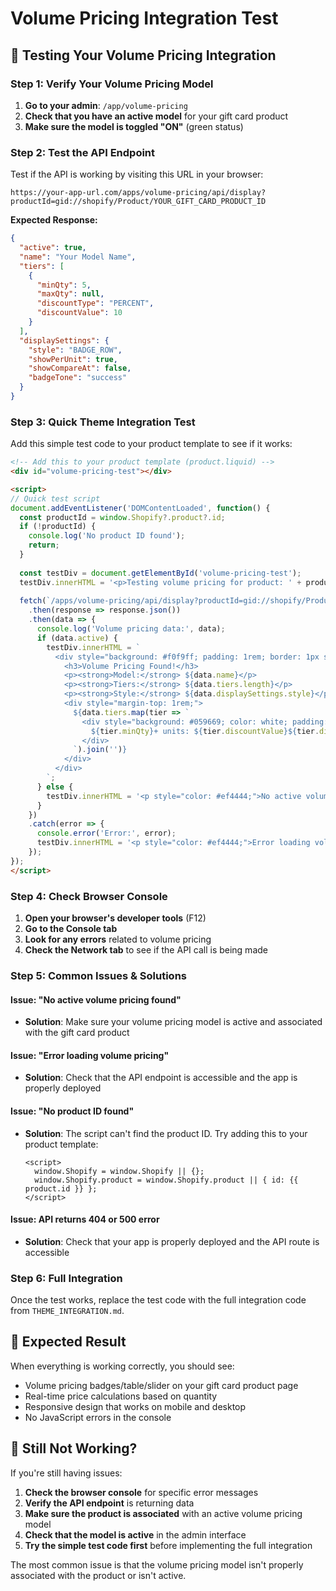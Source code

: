 # Volume Pricing Integration Test

## 🧪 **Testing Your Volume Pricing Integration**

### **Step 1: Verify Your Volume Pricing Model**

1. **Go to your admin**: `/app/volume-pricing`
2. **Check that you have an active model** for your gift card product
3. **Make sure the model is toggled "ON"** (green status)

### **Step 2: Test the API Endpoint**

Test if the API is working by visiting this URL in your browser:
```
https://your-app-url.com/apps/volume-pricing/api/display?productId=gid://shopify/Product/YOUR_GIFT_CARD_PRODUCT_ID
```

**Expected Response:**
```json
{
  "active": true,
  "name": "Your Model Name",
  "tiers": [
    {
      "minQty": 5,
      "maxQty": null,
      "discountType": "PERCENT",
      "discountValue": 10
    }
  ],
  "displaySettings": {
    "style": "BADGE_ROW",
    "showPerUnit": true,
    "showCompareAt": false,
    "badgeTone": "success"
  }
}
```

### **Step 3: Quick Theme Integration Test**

Add this simple test code to your product template to see if it works:

```html
<!-- Add this to your product template (product.liquid) -->
<div id="volume-pricing-test"></div>

<script>
// Quick test script
document.addEventListener('DOMContentLoaded', function() {
  const productId = window.Shopify?.product?.id;
  if (!productId) {
    console.log('No product ID found');
    return;
  }
  
  const testDiv = document.getElementById('volume-pricing-test');
  testDiv.innerHTML = '<p>Testing volume pricing for product: ' + productId + '</p>';
  
  fetch(`/apps/volume-pricing/api/display?productId=gid://shopify/Product/${productId}`)
    .then(response => response.json())
    .then(data => {
      console.log('Volume pricing data:', data);
      if (data.active) {
        testDiv.innerHTML = `
          <div style="background: #f0f9ff; padding: 1rem; border: 1px solid #3b82f6; border-radius: 8px; margin: 1rem 0;">
            <h3>Volume Pricing Found!</h3>
            <p><strong>Model:</strong> ${data.name}</p>
            <p><strong>Tiers:</strong> ${data.tiers.length}</p>
            <p><strong>Style:</strong> ${data.displaySettings.style}</p>
            <div style="margin-top: 1rem;">
              ${data.tiers.map(tier => `
                <div style="background: #059669; color: white; padding: 0.5rem; margin: 0.25rem; border-radius: 4px; display: inline-block;">
                  ${tier.minQty}+ units: ${tier.discountValue}${tier.discountType === 'PERCENT' ? '%' : '$'} off
                </div>
              `).join('')}
            </div>
          </div>
        `;
      } else {
        testDiv.innerHTML = '<p style="color: #ef4444;">No active volume pricing found for this product.</p>';
      }
    })
    .catch(error => {
      console.error('Error:', error);
      testDiv.innerHTML = '<p style="color: #ef4444;">Error loading volume pricing: ' + error.message + '</p>';
    });
});
</script>
```

### **Step 4: Check Browser Console**

1. **Open your browser's developer tools** (F12)
2. **Go to the Console tab**
3. **Look for any errors** related to volume pricing
4. **Check the Network tab** to see if the API call is being made

### **Step 5: Common Issues & Solutions**

#### **Issue: "No active volume pricing found"**
- **Solution**: Make sure your volume pricing model is active and associated with the gift card product

#### **Issue: "Error loading volume pricing"**
- **Solution**: Check that the API endpoint is accessible and the app is properly deployed

#### **Issue: "No product ID found"**
- **Solution**: The script can't find the product ID. Try adding this to your product template:
  ```liquid
  <script>
    window.Shopify = window.Shopify || {};
    window.Shopify.product = window.Shopify.product || { id: {{ product.id }} };
  </script>
  ```

#### **Issue: API returns 404 or 500 error**
- **Solution**: Check that your app is properly deployed and the API route is accessible

### **Step 6: Full Integration**

Once the test works, replace the test code with the full integration code from `THEME_INTEGRATION.md`.

## 🎯 **Expected Result**

When everything is working correctly, you should see:
- Volume pricing badges/table/slider on your gift card product page
- Real-time price calculations based on quantity
- Responsive design that works on mobile and desktop
- No JavaScript errors in the console

## 🚨 **Still Not Working?**

If you're still having issues:

1. **Check the browser console** for specific error messages
2. **Verify the API endpoint** is returning data
3. **Make sure the product is associated** with an active volume pricing model
4. **Check that the model is active** in the admin interface
5. **Try the simple test code first** before implementing the full integration

The most common issue is that the volume pricing model isn't properly associated with the product or isn't active.
